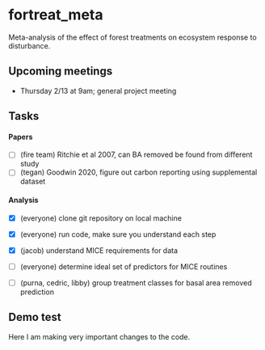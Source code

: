 # fortreat_meta

Meta-analysis of the effect of forest treatments on ecosystem response to disturbance.

## Upcoming meetings

- Thursday 2/13 at 9am; general project meeting

## Tasks

#### Papers

- [ ] (fire team) Ritchie et al 2007, can BA removed be found from different study
- [ ] (tegan) Goodwin 2020, figure out carbon reporting using supplemental dataset

#### Analysis

- [x] (everyone) clone git repository on local machine
- [x] (everyone) run code, make sure you understand each step
- [x] (jacob) understand MICE requirements for data
- [ ] (everyone) determine ideal set of predictors for MICE routines
- [ ] (purna, cedric, libby) group treatment classes for basal area removed prediction


## Demo test

Here I am making very important changes to the code.


